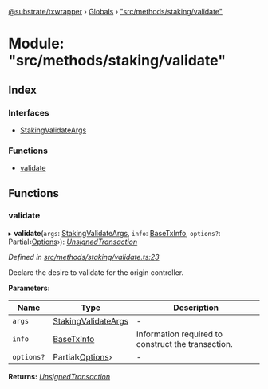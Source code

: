 [@substrate/txwrapper](../README.md) › [Globals](../globals.md) › ["src/methods/staking/validate"](_src_methods_staking_validate_.md)

# Module: "src/methods/staking/validate"

## Index

### Interfaces

* [StakingValidateArgs](../interfaces/_src_methods_staking_validate_.stakingvalidateargs.md)

### Functions

* [validate](_src_methods_staking_validate_.md#validate)

## Functions

###  validate

▸ **validate**(`args`: [StakingValidateArgs](../interfaces/_src_methods_staking_validate_.stakingvalidateargs.md), `info`: [BaseTxInfo](../interfaces/_src_util_types_.basetxinfo.md), `options?`: Partial‹[Options](../interfaces/_src_util_options_.options.md)›): *[UnsignedTransaction](../interfaces/_src_util_types_.unsignedtransaction.md)*

*Defined in [src/methods/staking/validate.ts:23](https://github.com/paritytech/txwrapper/blob/c52e67f/src/methods/staking/validate.ts#L23)*

Declare the desire to validate for the origin controller.

**Parameters:**

Name | Type | Description |
------ | ------ | ------ |
`args` | [StakingValidateArgs](../interfaces/_src_methods_staking_validate_.stakingvalidateargs.md) | - |
`info` | [BaseTxInfo](../interfaces/_src_util_types_.basetxinfo.md) | Information required to construct the transaction.  |
`options?` | Partial‹[Options](../interfaces/_src_util_options_.options.md)› | - |

**Returns:** *[UnsignedTransaction](../interfaces/_src_util_types_.unsignedtransaction.md)*
